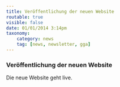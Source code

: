 ```yaml
---
title: Veröffentlichung der neuen Website
routable: true
visible: false
date: 01/01/2014 3:14pm
taxonomy:
    category: news
    tag: [news, newsletter, gga]
---
```


### Veröffentlichung der neuen Website

Die neue Website geht live.